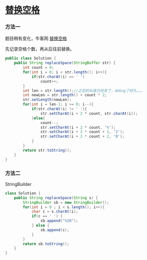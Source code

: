 # [替换空格](https://leetcode-cn.com/problems/ti-huan-kong-ge-lcof/)

### 方法一

题目稍有变化，牛客网 [替换空格](https://www.nowcoder.com/practice/4060ac7e3e404ad1a894ef3e17650423?tpId=13&tqId=11155&tPage=1&rp=1&ru=%2Fta%2Fcoding-interviews&qru=%2Fta%2Fcoding-interviews%2Fquestion-ranking)

先记录空格个数，再从后往前替换。

```java
public class Solution {
    public String replaceSpace(StringBuffer str) {
        int count = 0;
        for(int i = 0; i < str.length(); i++){
            if(str.charAt(i) == ' ')
                count++;
        }
        int len = str.length();//之后的长度已经变了，debug了好久。。。
        int newLen = str.length() + count * 2;
        str.setLength(newLen);
        for(int i = len-1; i >= 0; i--){
            if(str.charAt(i) != ' '){
                str.setCharAt(i + 2 * count, str.charAt(i));
            }else{
                count--;
                str.setCharAt(i + 2 * count, '%');
                str.setCharAt(i + 2 * count + 1, '2');
                str.setCharAt(i + 2 * count + 2, '0');
            }
        }
        return str.toString();
    }
}
```

### 方法二

StringBuilder 

```java
class Solution {
    public String replaceSpace(String s) {
        StringBuilder sb = new StringBuilder();
        for(int i = 0 ; i < s.length(); i++){
            char c = s.charAt(i);
            if(c == ' ') {
                sb.append("%20");
            } else {
                sb.append(c);
            }
        }
        return sb.toString();
    }
}
```
